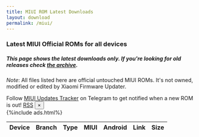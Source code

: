 ```yaml
---
title: MIUI ROM Latest Downloads
layout: download
permalink: /miui/
---
```


### Latest MIUI Official ROMs for all devices
##### This page shows the latest downloads only. If you're looking for old releases check [the archive](/archive/miui/).

*Note*: All files listed here are official untouched MIUI ROMs. It's not owned, modified or edited by Xiaomi Firmware
Updater.

<div class="alert alert-primary alert-dismissible fade show" role="alert">
    Follow <a href="https://t.me/MIUIUpdatesTracker" class="alert-link">MIUI Updates Tracker</a> on Telegram to get notified when a new ROM is out!
    <span class="badge badge-light"><a href="/projects/miui-updates-tracker/#rss" class="icon solid fa-rss"><span
                class="label">RSS</span></a></span>
    <button type="button" class="close" data-dismiss="alert" aria-label="Close">
        <span aria-hidden="true">&times;</span>
    </button>
</div>
{%include ads.html%}
<div class="table-responsive-md" id="table-wrapper">
    <table id="miui" class="display dt-responsive compact table table-striped table-hover table-sm">
        <thead class="thead-dark">
            <tr>
                <th>Device</th>
                <th>Branch</th>
                <th>Type</th>
                <th>MIUI</th>
                <th>Android</th>
                <th>Link</th>
                <th>Size</th>
            </tr>
        </thead>
        <script>loadLatestMiui()</script>
    </table>
</div>